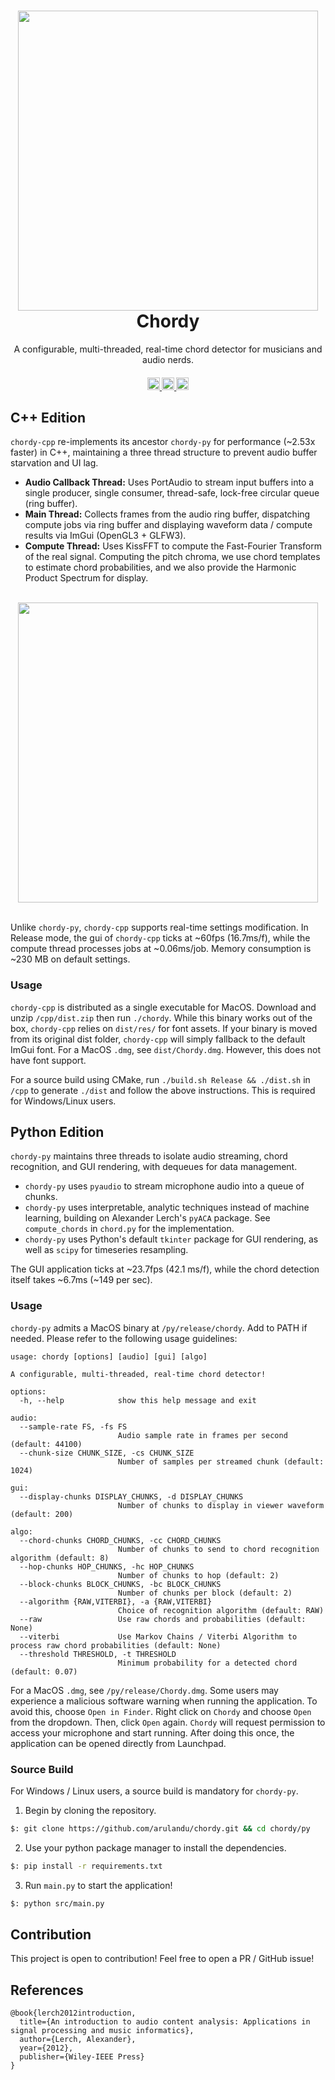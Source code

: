 <h1 align="center">
  <div align="center">
    <a href="https://youtube.com/watch?v=-3eEzzKrywo" target="_blank">
      <img src="https://img.youtube.com/vi/-3eEzzKrywo/maxresdefault.jpg" width="480px">
    </a>
  </div>
  Chordy
  <br>
</h1>

<p align="center">
  A configurable, multi-threaded, real-time chord detector for musicians and audio nerds.
</p>


<h4 align="center">
  <a href="https://opensource.org/licenses/mit" target="_blank">
    <img src="https://img.shields.io/badge/MIT-blue.svg?label=license" alt="license" style="height: 20px;">
  </a>
  <a href="[https://youtube.com/watch?v=-3eEzzKrywo](http://makeapullrequest.com)" target="_blank">
    <img src="https://img.shields.io/badge/PRs-welcome-brightgreen.svg?style=shields" alt="pr" style="height: 20px;">
  </a>
  <a href="https://youtube.com/watch?v=-3eEzzKrywo" target="_blank">
    <img src="https://img.shields.io/badge/youtube-d95652.svg?logo=youtube" alt="youtube" style="height: 20px;">
  </a>
</h4>

## C++ Edition
`chordy-cpp` re-implements its ancestor `chordy-py` for performance (~2.53x faster) in C++, maintaining a three thread structure to prevent audio buffer starvation and UI lag.
- **Audio Callback Thread:** Uses PortAudio to stream input buffers into a single producer, single consumer, thread-safe, lock-free circular queue (ring buffer).
- **Main Thread:** Collects frames from the audio ring buffer, dispatching compute jobs via ring buffer and displaying waveform data / compute results via ImGui (OpenGL3 + GLFW3).
- **Compute Thread:** Uses KissFFT to compute the Fast-Fourier Transform of the real signal. Computing the pitch chroma, we use chord templates to estimate chord probabilities, and we also provide the Harmonic Product Spectrum for display.

<br/>
<div align="center">
  <img src="https://github.com/user-attachments/assets/2dcdbde8-4735-4d51-afcf-ae7d242b9374" width="480px">
</div> 
<br/>

Unlike `chordy-py`, `chordy-cpp` supports real-time settings modification. In Release mode, the gui of `chordy-cpp` ticks at ~60fps (16.7ms/f), while the compute thread processes jobs at ~0.06ms/job. Memory consumption is ~230 MB on default settings. 

### Usage
`chordy-cpp` is distributed as a single executable for MacOS. Download and unzip `/cpp/dist.zip` then run `./chordy`. While this binary works out of the box, `chordy-cpp` relies on `dist/res/` for font assets. If your binary is moved from its original dist folder, `chordy-cpp` will simply fallback to the default ImGui font. For a MacOS `.dmg`, see `dist/Chordy.dmg`. However, this does not have font support. 

For a source build using CMake, run `./build.sh Release && ./dist.sh` in `/cpp` to generate `./dist` and follow the above instructions. This is required for Windows/Linux users. 

## Python Edition 
`chordy-py` maintains three threads to isolate audio streaming, chord recognition, and GUI rendering, with dequeues for data management.
- `chordy-py` uses `pyaudio` to stream microphone audio into a queue of chunks. 
- `chordy-py` uses interpretable, analytic techniques instead of machine learning, building on Alexander Lerch's `pyACA` package. See `compute_chords` in `chord.py` for the implementation.
- `chordy-py` uses Python's default `tkinter` package for GUI rendering, as well as `scipy` for timeseries resampling. 

The GUI application ticks at ~23.7fps (42.1 ms/f), while the chord detection itself takes ~6.7ms (~149 per sec). 

### Usage
`chordy-py` admits a MacOS binary at `/py/release/chordy`. Add to PATH if needed. Please refer to the following usage guidelines:
```
usage: chordy [options] [audio] [gui] [algo]

A configurable, multi-threaded, real-time chord detector!

options:
  -h, --help            show this help message and exit

audio:
  --sample-rate FS, -fs FS
                        Audio sample rate in frames per second (default: 44100)
  --chunk-size CHUNK_SIZE, -cs CHUNK_SIZE
                        Number of samples per streamed chunk (default: 1024)

gui:
  --display-chunks DISPLAY_CHUNKS, -d DISPLAY_CHUNKS
                        Number of chunks to display in viewer waveform (default: 200)

algo:
  --chord-chunks CHORD_CHUNKS, -cc CHORD_CHUNKS
                        Number of chunks to send to chord recognition algorithm (default: 8)
  --hop-chunks HOP_CHUNKS, -hc HOP_CHUNKS
                        Number of chunks to hop (default: 2)
  --block-chunks BLOCK_CHUNKS, -bc BLOCK_CHUNKS
                        Number of chunks per block (default: 2)
  --algorithm {RAW,VITERBI}, -a {RAW,VITERBI}
                        Choice of recognition algorithm (default: RAW)
  --raw                 Use raw chords and probabilities (default: None)
  --viterbi             Use Markov Chains / Viterbi Algorithm to process raw chord probabilities (default: None)
  --threshold THRESHOLD, -t THRESHOLD
                        Minimum probability for a detected chord (default: 0.07)
```
For a MacOS `.dmg`, see `/py/release/Chordy.dmg`. Some users may experience a malicious software warning when running the application. To avoid this, choose `Open in Finder`. Right click on `Chordy` and choose `Open` from the dropdown. Then, click `Open` again. `Chordy` will request permission to access your microphone and start running. After doing this once, the application can be opened directly from Launchpad. 

### Source Build
For Windows / Linux users, a source build is mandatory for `chordy-py`.

1. Begin by cloning the repository.
```bash
$: git clone https://github.com/arulandu/chordy.git && cd chordy/py
```
2. Use your python package manager to install the dependencies.
```bash
$: pip install -r requirements.txt
```
3. Run `main.py` to start the application!
```bash
$: python src/main.py
```

## Contribution
This project is open to contribution! Feel free to open a PR / GitHub issue!

## References
```
@book{lerch2012introduction,
  title={An introduction to audio content analysis: Applications in signal processing and music informatics},
  author={Lerch, Alexander},
  year={2012},
  publisher={Wiley-IEEE Press}
}
``````

